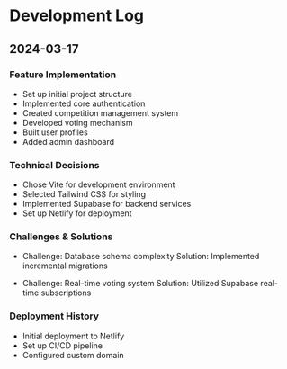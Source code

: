 # Development Log

## 2024-03-17

### Feature Implementation
- Set up initial project structure
- Implemented core authentication
- Created competition management system
- Developed voting mechanism
- Built user profiles
- Added admin dashboard

### Technical Decisions
- Chose Vite for development environment
- Selected Tailwind CSS for styling
- Implemented Supabase for backend services
- Set up Netlify for deployment

### Challenges & Solutions
- Challenge: Database schema complexity
  Solution: Implemented incremental migrations
  
- Challenge: Real-time voting system
  Solution: Utilized Supabase real-time subscriptions

### Deployment History
- Initial deployment to Netlify
- Set up CI/CD pipeline
- Configured custom domain